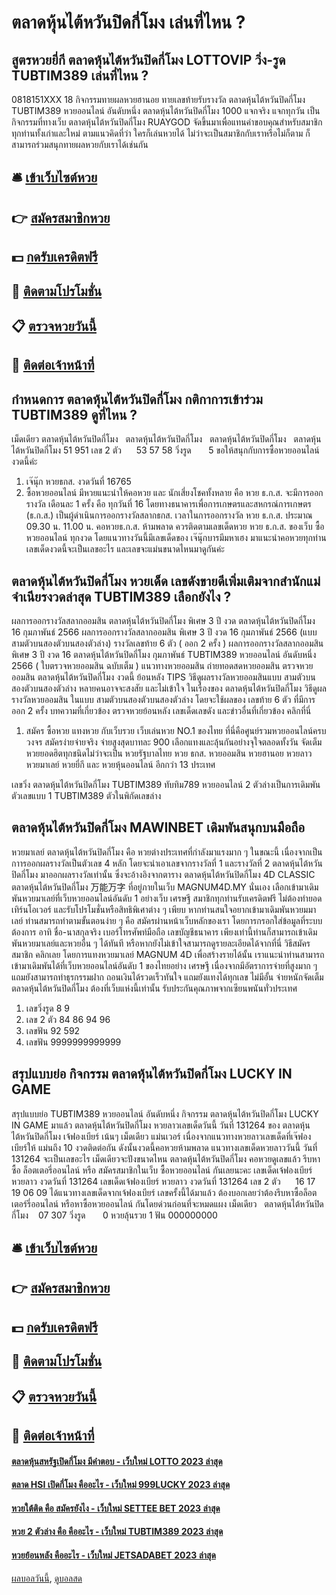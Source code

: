 # ตลาดหุ้นไต้หวันปิดกี่โมง เล่นที่ไหน ?
## สูตรหวยยี่กี ตลาดหุ้นไต้หวันปิดกี่โมง LOTTOVIP วิ่ง-รูด TUBTIM389 เล่นที่ไหน ?
0818151XXX
18
กิจกรรมทายผลหวยฮานอย ทายเลขท้ายรับรางวัล ตลาดหุ้นไต้หวันปิดกี่โมง TUBTIM389 หวยออนไลน์ อันดับหนึ่ง ตลาดหุ้นไต้หวันปิดกี่โมง 1000 แจกจริง แจกทุกวัน เป็นกิจกรรมที่ทางเว็บ ตลาดหุ้นไต้หวันปิดกี่โมง RUAYGOD จัดขึ้นมาเพื่อแทนคำขอบคุณสำหรับสมาชิกทุกท่านทั้งเก่าและใหม่ ตามแนวคิดที่ว่า ใครก็เล่นหวยได้ ไม่ว่าจะเป็นสมาชิกกับเราหรือไม่ก็ตาม ก็สามารถร่วมสนุกทายผลหวยกับเราได้เช่นกัน

## 🛎 [เข้าเว็บไซต์หวย](https://bit.ly/3BG5bNw)
## 👉 [สมัครสมาชิกหวย](https://bit.ly/3BG5bNw)
## 💵 [กดรับเครดิตฟรี](https://bit.ly/3C3mvgS)
## 👑 [ติดตามโปรโมชั่น](https://bit.ly/3C3mvgS)
## 📋 [ตรวจหวยวันนี้](https://bit.ly/3C3mvgS)
## 📱 [ติดต่อเจ้าหน้าที่](https://bit.ly/3C3mvgS)

## กำหนดการ ตลาดหุ้นไต้หวันปิดกี่โมง กติกาการเข้าร่วม TUBTIM389 ดูที่ไหน ?
เม็ดเดียว ตลาดหุ้นไต้หวันปิดกี่โมง   ตลาดหุ้นไต้หวันปิดกี่โมง   ตลาดหุ้นไต้หวันปิดกี่โมง   ตลาดหุ้นไต้หวันปิดกี่โมง 51 951
เลข 2 ตัว      53 57 58
วิ่งรูด       5
ขอให้สนุกกับการซื้อหวยออนไลน์งวดนี้ค่ะ
1. เจ๊นุ๊ก หวยธกส. งวดวันที่ 16765
2. ซื้อหวยออนไลน์ มีหวยแนะนำให้คอหวย และ นักเสี่ยงโชคทั้งหลาย คือ หวย ธ.ก.ส. จะมีการออกรางวัล เดือนละ 1 ครั้ง คือ ทุกวันที่ 16 โดยทางธนาคารเพื่อการเกษตรและสหกรณ์การเกษตร (ธ.ก.ส.) เป็นผู้ดำเนินการออกรางวัลสลากธกส. เวลาในการออกรางวัล หวย ธ.ก.ส. ประมาณ 09.30 น. 11.00 น. คอหวยธ.ก.ส. ห้ามพลาด ควรติดตามเลขเด็ดหวย หวย ธ.ก.ส. ของเว็บ ซื้อหวยออนไลน์ ทุกงวด โดยแนวทางวันนี้มีเลขเด็ดของ เจ๊นุ๊กบารมีมหาเฮง มาแนะนำคอหวยทุกท่าน เลขเด็ดงวดนี้จะเป็นเลขอะไร และเลขจะแม่นขนาดไหนมาดูกันค่ะ

## ตลาดหุ้นไต้หวันปิดกี่โมง หวยเด็ด เลขดังขายดีเพิ่มเติมจากสำนักแม่จำเนียรงวดล่าสุด TUBTIM389 เลือกยังไง ?
ผลการออกรางวัลสลากออมสิน ตลาดหุ้นไต้หวันปิดกี่โมง พิเศษ 3 ปี งวด ตลาดหุ้นไต้หวันปิดกี่โมง 16 กุมภาพันธ์ 2566
ผลการออกรางวัลสลากออมสิน พิเศษ 3 ปี งวด 16 กุมภาพันธ์ 2566 (แบบ สามตัวบนสองตัวบนสองตัวล่าง)
รางวัลเลขท้าย 6 ตัว ( ออก 2 ครั้ง )
ผลการออกรางวัลสลากออมสิน พิเศษ 3 ปี งวด 16 ตลาดหุ้นไต้หวันปิดกี่โมง กุมภาพันธ์ TUBTIM389 หวยออนไลน์ อันดับหนึ่ง 2566 ( ใบตรวจหวยออมสิน ฉบับเต็ม )
 แนวทางหวยออมสิน ถ่ายทอดสดหวยออมสิน ตรวจหวยออมสิน ตลาดหุ้นไต้หวันปิดกี่โมง งวดนี้ ย้อนหลัง 
TIPS วิธีดูผลรางวัลหวยออมสินแบบ สามตัวบนสองตัวบนสองตัวล่าง
หลายคนอาจจะสงสัย และไม่เข้าใจ ในเรื่องของ ตลาดหุ้นไต้หวันปิดกี่โมง วิธีดูผลรางวัลหวยออมสิน ในแบบ สามตัวบนสองตัวบนสองตัวล่าง โดยจะใช้ผลของ เลขท้าย 6 ตัว ที่มีการออก 2 ครั้ง
บทความที่เกี่ยวข้อง
ตรวจหวยย้อนหลัง เลขเด็ดเลขดัง และข่าวอื่นที่เกี่ยวข้อง คลิกที่นี่
1. สมัคร ซื้อหวย แทงหวย กับเว็บรวย เว็บเล่นหวย NO.1 ของไทย ที่นี่คือศูนย์รวมหวยออนไลน์ครบวงจร สมัครง่ายจ่ายจริง จ่ายสูงสุดบาทละ 900 เลือกแทงและลุ้นกันอย่างจุใจตลอดทั้งวัน จัดเต็มหวยยอดฮิตทุกชนิดไม่ว่าจะเป็น หวยรัฐบาลไทย หวย ธกส. หวยออมสิน หวยฮานอย หวยลาว หวยมาเลย์ หวยยี่กี และ หวยหุ้นออนไลน์ อีกกว่า 13 ประเทศ

เลขวิ่ง ตลาดหุ้นไต้หวันปิดกี่โมง TUBTIM389 ทับทิม789 หวยออนไลน์ 2 ตัวล่างเป็นการเดิมพันตัวเลขแบบ 1 TUBTIM389 ตัวในพิกัดเลขล่าง

## ตลาดหุ้นไต้หวันปิดกี่โมง MAWINBET เดิมพันสนุกบนมือถือ
หวยมาเลย์ ตลาดหุ้นไต้หวันปิดกี่โมง คือ หวยต่างประเทศที่กำลังมาแรงมาก ๆ ในขณะนี้ เนื่องจากเป็นกาารออกผลรางวัลเป็นตัวเลข 4 หลัก โดยจะนำเอาเลขจากรางวัลที่ 1 และรางวัลที่ 2 ตลาดหุ้นไต้หวันปิดกี่โมง มาออกผลรางวัลเท่านั้น ซึ่งจะอ้างอิงจากตาราง ตลาดหุ้นไต้หวันปิดกี่โมง 4D CLASSIC ตลาดหุ้นไต้หวันปิดกี่โมง 万能万字 ที่อยู่ภายในเว็บ MAGNUM4D.MY นั่นเอง
เลือกเข้ามาเดิมพันหวยมาเลย์ที่เว็บหวยออนไลน์อันดับ 1 อย่างเว็บ เศรษฐี สมาชิกทุกท่านรับเครดิตฟรี ไม่ต้องทำยอดเทิร์นโอเวอร์ และรับโปรโมชั่นหรือสิทธิพิเศาต่าง ๆ เพียบ
หากท่านสนใจอยากเข้ามาเดิมพันหวยมมาเลย์ ท่านสมารถทำตามขั้นตอนง่าย ๆ คือ สมัครผ่านหน้าเว็บหลักของเรา โดยการกรอกใส่ข้อมูลที่ระบบต้องการ อาทิ ชื่อ-นาสกุลจริง เบอร์โทรศัพท์มือถือ เลขบัญชีธนาคาร เพียงเท่านี้ท่านก็สามารถเข้าเดิมพันหวยมาเลย์และหวยอื่น ๆ ได้ทันที หรือหากยังไม่เข้าใจสามารถดูรายละเอียดได้จากที่นี่ วิธีสมัครสมาชิก คลิกเลย
โดยการแทงหวยมาเลย์ MAGNUM 4D เพื่อสร้างรายได้นั้น เราแนะนำท่านสามารถเข้ามาเดิมพันได้ที่เว็บหวยออนไลน์อันดับ 1 ของไทยอย่าง เศรษฐี เนื่องจากมีอัตราการจ่ายที่สูงมาก ๆ แถมยังสามารถทำธุรกรรมฝาก ถอนเงินได้รวดเร็วทันใจ แถมยังแทงได้ทุกเลข ไม่มีอั้น จ่ายหนักจัดเต็ม ตลาดหุ้นไต้หวันปิดกี่โมง ต้องที่เว็บแห่งนี้เท่านั้น รับประกันคุณภาพจากเซียนพนันทั่วประเทศ
1. เลขวิ่งรูด 8 9
2. เลข 2 ตัว 84 86 94 96
3. เลขฟัน 92 592
4. เลขฟัน 9999999999999

## สรุปแบบย่อ กิจกรรม ตลาดหุ้นไต้หวันปิดกี่โมง LUCKY IN GAME
สรุปแบบย่อ TUBTIM389 หวยออนไลน์ อันดับหนึ่ง กิจกรรม ตลาดหุ้นไต้หวันปิดกี่โมง LUCKY IN GAME มาแล้ว ตลาดหุ้นไต้หวันปิดกี่โมง หวยลาวเลขเด็ดวันนี้ วันที่ 131264 ของ ตลาดหุ้นไต้หวันปิดกี่โมง เจ้ฟองเบียร์ เน้นๆ เม็ดเดียว แม่นเวอร์ เนื่องจากแนวทางหวยลาวเลขเด็ดที่เจ๊ฟองเบียร์ให้ แม่นถึง 10 งวดติดต่อกัน ดังนั้นงวดนี้คอหวยห้ามพลาด แนวทางเลขเด็ดหวยลาววันนี้ วันที่ 131264 จะเป็นเลขอะไร เม็ดเดียวจะปังขนาดไหน ตลาดหุ้นไต้หวันปิดกี่โมง คอหวยดูเลขแล้ว รีบหาซื้อ ล็อตเตอรี่ออนไลน์ หรือ สมัครสมาชิกในเว็บ ซื้อหวยออนไลน์ กันเลยนะคะ
เลขเด็ดเจ้ฟองเบียร์ หวยลาว งวดวันที่ 131264
เลขเด็ดเจ้ฟองเบียร์ หวยลาว งวดวันที่ 131264
เลข 2 ตัว      16 17 19 06 09
ได้แนวทางเลขเด็ดจากเจ้ฟองเบียร์ เลขครั้งนี้ได้มาแล้ว ต้องบอกเลยว่าต้องรีบหาซื้อล็อตเตอร์รี่ออนไลน์ หรือหาซื้อหวยออนไลน์ กันโดยด่วนก่อนที่จะหมดแผง
เม็ดเดียว   ตลาดหุ้นไต้หวันปิดกี่โมง    07 307
วิ่งรูด       0 หวยลุ้นรวย 1
ฟัน 000000000

## 🛎 [เข้าเว็บไซต์หวย](https://bit.ly/3BG5bNw)
## 👉 [สมัครสมาชิกหวย](https://bit.ly/3BG5bNw)
## 💵 [กดรับเครดิตฟรี](https://bit.ly/3C3mvgS)
## 👑 [ติดตามโปรโมชั่น](https://bit.ly/3C3mvgS)
## 📋 [ตรวจหวยวันนี้](https://bit.ly/3C3mvgS)
## 📱 [ติดต่อเจ้าหน้าที่](https://bit.ly/3C3mvgS)

#### [ตลาดหุ้นสหรัฐเปิดกี่โมง มีคำตอบ - เว็บใหม่ LOTTO 2023 ล่าสุด](https://atom.io/themes/ตลาดหุ้นสหรัฐเปิดกี่โมง%20มีคำตอบ%20-%20เว็บใหม่%20lotto%202023%20ล่าสุด)
#### [ตลาด HSI เปิดกี่โมง คืออะไร - เว็บใหม่ 999LUCKY 2023 ล่าสุด](https://atom.io/themes/ตลาด%20hsi%20เปิดกี่โมง%20คืออะไร%20-%20เว็บใหม่%20999lucky%202023%20ล่าสุด)
#### [หวยใต้ติด คือ สมัครยังไง - เว็บใหม่ SETTEE BET 2023 ล่าสุด](https://atom.io/themes/หวยใต้ติด%20คือ%20สมัครยังไง%20-%20เว็บใหม่%20settee%20bet%202023%20ล่าสุด)
#### [หวย 2 ตัวล่าง คือ คืออะไร - เว็บใหม่ TUBTIM389 2023 ล่าสุด](https://atom.io/themes/หวย%202%20ตัวล่าง%20คือ%20คืออะไร%20-%20เว็บใหม่%20tubtim389%202023%20ล่าสุด)
#### [หวยย้อนหลัง คืออะไร - เว็บใหม่ JETSADABET 2023 ล่าสุด](https://atom.io/themes/หวยย้อนหลัง%20คืออะไร%20-%20เว็บใหม่%20jetsadabet%202023%20ล่าสุด)

[ผลบอลวันนี้](https://siamsport.tv "ผลบอลวันนี้"), [ดูบอลสด](https://siamsport.tv/ดูบอลสด "ดูบอลสด")